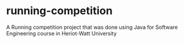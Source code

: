 # running-competition
A Running competition project that was done using Java for Software Engineering course in Heriot-Watt University
